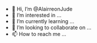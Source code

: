 - 👋 Hi, I’m @AlairreonJude
- 👀 I’m interested in ...
- 🌱 I’m currently learning ...
- 💞️ I’m looking to collaborate on ...
- 📫 How to reach me ...

<!---
AlairreonJude/AlairreonJude is a ✨ special ✨ repository because its `README.md` (this file) appears on your GitHub profile.
You can click the Preview link to take a look at your changes.
--->
